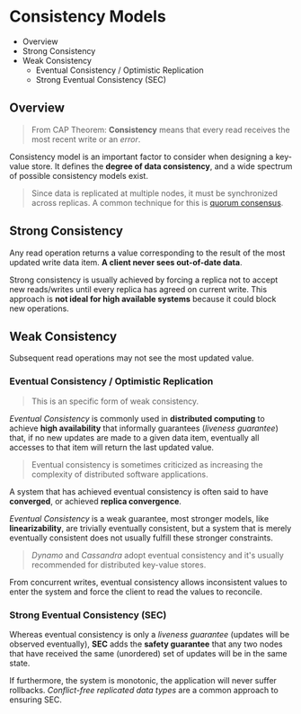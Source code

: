 # Consistency Models

* Overview
* Strong Consistency
* Weak Consistency
  * Eventual Consistency / Optimistic Replication
  * Strong Eventual Consistency (SEC)

## Overview

> From CAP Theorem: **Consistency** means that every read receives the most recent write or an *error*.

Consistency model is an important factor to consider when designing a key-value store. It defines the **degree of data consistency**, and a wide spectrum of possible consistency models exist.

> Since data is replicated at multiple nodes, it must be synchronized across replicas. A common technique for this is [quorum consensus](../quorum-consensus).

## Strong Consistency

Any read operation returns a value corresponding to the result of the most updated write data item. **A client never sees out-of-date data**.

Strong consistency is usually achieved by forcing a replica not to accept new reads/writes until every replica has agreed on current write. This approach is **not ideal for high available systems** because it could block new operations.

## Weak Consistency

Subsequent read operations may not see the most updated value.

### Eventual Consistency / Optimistic Replication

> This is an specific form of weak consistency.

*Eventual Consistency* is commonly used in **distributed computing** to achieve **high availability** that informally guarantees (*liveness guarantee*) that, if no new updates are made to a given data item, eventually all accesses to that item will return the last updated value.

> Eventual consistency is sometimes criticized as increasing the complexity of distributed software applications.

A system that has achieved eventual consistency is often said to have **converged**, or achieved **replica convergence**.

*Eventual Consistency* is a weak guarantee, most stronger models, like **linearizability**, are trivially eventually consistent, but a system that is merely eventually consistent does not usually fulfill these stronger constraints.

> *Dynamo* and *Cassandra* adopt eventual consistency and it's usually recommended for distributed key-value stores.

From concurrent writes, eventual consistency allows inconsistent values to enter the system and force the client to read the values to reconcile.

### Strong Eventual Consistency (SEC)

Whereas eventual consistency is only a *liveness guarantee* (updates will be observed eventually), **SEC** adds the **safety guarantee** that any two nodes that have received the same (unordered) set of updates will be in the same state.

If furthermore, the system is monotonic, the application will never suffer rollbacks. *Conflict-free replicated data types* are a common approach to ensuring SEC.
